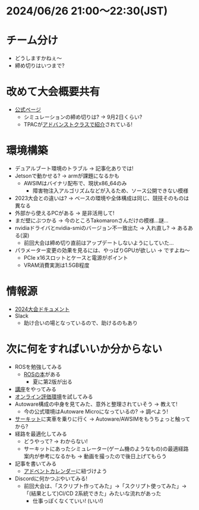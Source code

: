 # 2024/06/26 21:00～22:30(JST)

# チーム分け
- どうしますかねぇ～
- 締め切りはいつまで?
# 改めて大会概要共有
- [公式ページ](https://www.jsae.or.jp/jaaic/2024ver/)
  - シミュレーションの締め切りは? -> 9月2日くらい?
  - TPACが[アドバンストクラスで紹介](https://www.jsae.or.jp/jaaic/2024ver/contest/)されている!
# 環境構築
- デュアルブート環境のトラブル -> 記事化ありでは!
- Jetsonで動かせる? -> armが課題になるかも
  - AWSIMはバイナリ配布で、現状x86_64のみ
    - 障害物注入アルゴリズムなどが入るため、ソース公開できない模様
- 2023大会との違いは? -> ベースの環境や全体構成は同じ、競技そのものは異なる
- 外部から使えるPCがある -> 是非活用して!
- まだ壁にぶつかる -> 今のところTakomaronさんだけの模様…謎…
- nvidiaドライバとnvidia-smiのバージョン不一致出た -> 入れ直し? -> あるある(涙)
  - 前回大会は締め切り直前はアップデートしないようにしていた…
- パラメーター変更の効果を見るには、やっぱりGPUが欲しい -> ですよね～
  - PCIe x16スロットとケースと電源がポイント
  - VRAM消費実測は1.5GB程度
# 情報源
- [2024大会ドキュメント](https://automotiveaichallenge.github.io/aichallenge-documentation-2024/index.html)
- Slack
  - 助け合いの場となっているので、助けるのもあり
# 次に何をすればいいか分からない
- ROSを勉強してみる
  - [ROSの本](https://gihyo.jp/book/2019/978-4-297-10742-0)がある
    - 夏に第2版が出る
- [講座](https://automotiveaichallenge.github.io/aichallenge-documentation-2024/course/index.html)をやってみる
- [オンライン評価環境](https://automotiveaichallenge.github.io/aichallenge-documentation-2024/getting-started.html)を試してみる
- Autoware構成の中身を見てみた、意外と整理されていそう -> 教えて!
  - 今の公式環境はAutoware Microになっているの? -> 調べよう!
- [サーキット](https://city-circuit.com/)に実車を乗りに行く -> Autoware/AWSIMをもうちょっと触ってから?
- 経路を最適化してみる
  - どうやって? -> わからない!
  - サーキットにあったシミュレーター(ゲーム機のようなもの)の最適経路案内が参考になるかも -> 動画を撮ったので後日上げてもらう
- 記事を書いてみる
  - [アドベントカレンダー](https://qiita.com/advent-calendar/2023/jidounten-ai)に紐づけよう
- Discordに何かつぶやいてみる!
  - 前回大会は、「スクリプト作ってみた」->「スクリプト使ってみた」->「(結果として)CI/CD 2系統できた」みたいな流れがあった
    - 仕事っぽくなくていい! (いい!)
